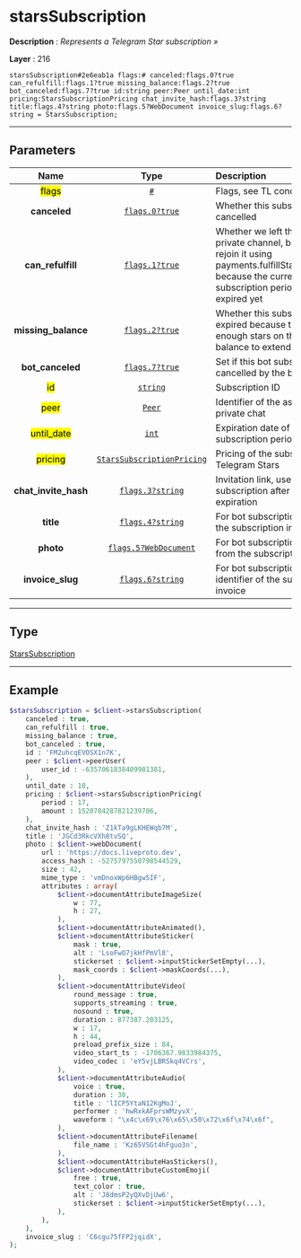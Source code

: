 # starsSubscription

**Description** : *Represents a Telegram Star subscription &raquo;*

**Layer** : 216

```tl
starsSubscription#2e6eab1a flags:# canceled:flags.0?true can_refulfill:flags.1?true missing_balance:flags.2?true bot_canceled:flags.7?true id:string peer:Peer until_date:int pricing:StarsSubscriptionPricing chat_invite_hash:flags.3?string title:flags.4?string photo:flags.5?WebDocument invoice_slug:flags.6?string = StarsSubscription;
```

---

## Parameters

| Name | Type | Description |
| :---: | :---: | :--- |
| <mark>flags</mark> | [`#`](type/#) | Flags, see TL conditional fields |
| **canceled** | [`flags.0?true`](type/true) | Whether this subscription was cancelled |
| **can_refulfill** | [`flags.1?true`](type/true) | Whether we left the associated private channel, but we can still rejoin it using payments.fulfillStarsSubscription because the current subscription period hasn't expired yet |
| **missing_balance** | [`flags.2?true`](type/true) | Whether this subscription has expired because there are not enough stars on the user's balance to extend it |
| **bot_canceled** | [`flags.7?true`](type/true) | Set if this bot subscription was cancelled by the bot |
| <mark>id</mark> | [`string`](type/string) | Subscription ID |
| <mark>peer</mark> | [`Peer`](type/Peer) | Identifier of the associated private chat |
| <mark>until_date</mark> | [`int`](type/int) | Expiration date of the current subscription period |
| <mark>pricing</mark> | [`StarsSubscriptionPricing`](type/StarsSubscriptionPricing) | Pricing of the subscription in Telegram Stars |
| **chat_invite_hash** | [`flags.3?string`](type/string) | Invitation link, used to renew the subscription after cancellation or expiration |
| **title** | [`flags.4?string`](type/string) | For bot subscriptions, the title of the subscription invoice |
| **photo** | [`flags.5?WebDocument`](type/WebDocument) | For bot subscriptions, the photo from the subscription invoice |
| **invoice_slug** | [`flags.6?string`](type/string) | For bot subscriptions, the identifier of the subscription invoice |

---

## Type

[StarsSubscription](type/StarsSubscription)

---

## Example

```php
$starsSubscription = $client->starsSubscription(
	canceled : true,
	can_refulfill : true,
	missing_balance : true,
	bot_canceled : true,
	id : 'FM2uhcqEVOSX1n7K',
	peer : $client->peerUser(
		user_id : -6357061838409981381,
	),
	until_date : 18,
	pricing : $client->starsSubscriptionPricing(
		period : 17,
		amount : 1520784287821239706,
	),
	chat_invite_hash : 'Z1kTa9gLKHEWqb7M',
	title : 'JGCd3RkcVXh8tvSQ',
	photo : $client->webDocument(
		url : 'https://docs.liveproto.dev',
		access_hash : -5275797550798544529,
		size : 42,
		mime_type : 'vmDnoxWp6HBgw5IF',
		attributes : array(
			$client->documentAttributeImageSize(
				w : 77,
				h : 27,
			),
			$client->documentAttributeAnimated(),
			$client->documentAttributeSticker(
				mask : true,
				alt : 'LsoFwO7jkHfPmVl8',
				stickerset : $client->inputStickerSetEmpty(...),
				mask_coords : $client->maskCoords(...),
			),
			$client->documentAttributeVideo(
				round_message : true,
				supports_streaming : true,
				nosound : true,
				duration : 877387.203125,
				w : 17,
				h : 44,
				preload_prefix_size : 84,
				video_start_ts : -1706367.9833984375,
				video_codec : 'eY5vjLBRSkq4VCrs',
			),
			$client->documentAttributeAudio(
				voice : true,
				duration : 30,
				title : 'lICP5YtaN12KgMoJ',
				performer : 'hwRxkAFprsWMzyvX',
				waveform : "\x4c\x69\x76\x65\x50\x72\x6f\x74\x6f",
			),
			$client->documentAttributeFilename(
				file_name : 'Kz65VSGt4hFguo3n',
			),
			$client->documentAttributeHasStickers(),
			$client->documentAttributeCustomEmoji(
				free : true,
				text_color : true,
				alt : 'J8dmsP2yQXvDjUw6',
				stickerset : $client->inputStickerSetEmpty(...),
			),
		),
	),
	invoice_slug : 'C6cgu75fFP2jqidX',
);
```